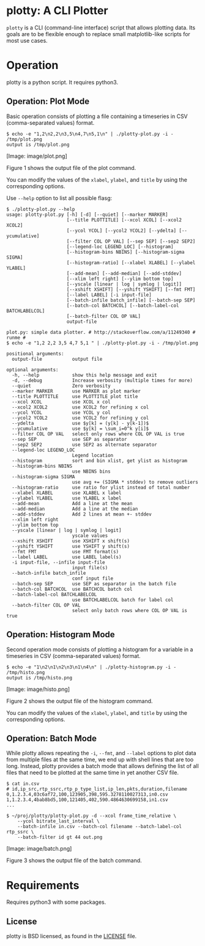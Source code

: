 # plotty: A CLI Plotter

`plotty` is a CLI (command-line interface) script that allows plotting data. Its goals are to be flexible enough to replace small matplotlib-like scripts for most use cases. 


# Operation

plotty is a python script. It requires python3.


## Operation: Plot Mode

Basic operation consists of plotting a file containing a timeseries in CSV (comma-separated values) format.

```
$ echo -e "1,2\n2,2\n3,5\n4,7\n5,1\n" | ./plotty-plot.py -i - /tmp/plot.png
output is /tmp/plot.png
```

[Image: image/plot.png]

Figure 1 shows the output file of the plot command.

You can modify the values of the `xlabel`, `ylabel`, and `title` by using the corresponding options.

Use `--help` option to list all possible flasg:

```
$ ./plotty-plot.py --help
usage: plotty-plot.py [-h] [-d] [--quiet] [--marker MARKER]
                      [--title PLOTTITLE] [--xcol XCOL] [--xcol2 XCOL2]
                      [--ycol YCOL] [--ycol2 YCOL2] [--ydelta] [--ycumulative]
                      [--filter COL OP VAL] [--sep SEP] [--sep2 SEP2]
                      [--legend-loc LEGEND_LOC] [--histogram]
                      [--histogram-bins NBINS] [--histogram-sigma SIGMA]
                      [--histogram-ratio] [--xlabel XLABEL] [--ylabel YLABEL]
                      [--add-mean] [--add-median] [--add-stddev]
                      [--xlim left right] [--ylim bottom top]
                      [--yscale [linear | log | symlog | logit]]
                      [--xshift XSHIFT] [--yshift YSHIFT] [--fmt FMT]
                      [--label LABEL] [-i input-file]
                      [--batch-infile batch_infile] [--batch-sep SEP]
                      [--batch-col BATCHCOL] [--batch-label-col BATCHLABELCOL]
                      [--batch-filter COL OP VAL]
                      output-file

plot.py: simple data plotter. # http://stackoverflow.com/a/11249340 # runme #
$ echo -e "1,2 2,2 3,5 4,7 5,1 " | ./plotty-plot.py -i - /tmp/plot.png

positional arguments:
  output-file           output file

optional arguments:
  -h, --help            show this help message and exit
  -d, --debug           Increase verbosity (multiple times for more)
  --quiet               Zero verbosity
  --marker MARKER       use MARKER as plot marker
  --title PLOTTITLE     use PLOTTITLE plot title
  --xcol XCOL           use XCOL x col
  --xcol2 XCOL2         use XCOL2 for refining x col
  --ycol YCOL           use YCOL y col
  --ycol2 YCOL2         use YCOL2 for refining y col
  --ydelta              use $y[k] = (y[k] - y[k-1])$
  --ycumulative         use $y[k] = \sum_i=0^k y[i]$
  --filter COL OP VAL   select only rows where COL OP VAL is true
  --sep SEP             use SEP as separator
  --sep2 SEP2           use SEP2 as alternate separator
  --legend-loc LEGEND_LOC
                        Legend location
  --histogram           sort and bin xlist, get ylist as histogram
  --histogram-bins NBINS
                        use NBINS bins
  --histogram-sigma SIGMA
                        use avg += (SIGMA * stddev) to remove outliers
  --histogram-ratio     use ratio for ylist instead of total number
  --xlabel XLABEL       use XLABEL x label
  --ylabel YLABEL       use YLABEL x label
  --add-mean            Add a line at the mean
  --add-median          Add a line at the median
  --add-stddev          Add 2 lines at mean +- stddev
  --xlim left right
  --ylim bottom top
  --yscale [linear | log | symlog | logit]
                        yscale values
  --xshift XSHIFT       use XSHIFT x shift(s)
  --yshift YSHIFT       use YSHIFT y shift(s)
  --fmt FMT             use FMT format(s)
  --label LABEL         use LABEL label(s)
  -i input-file, --infile input-file
                        input file(s)
  --batch-infile batch_infile
                        conf input file
  --batch-sep SEP       use SEP as separator in the batch file
  --batch-col BATCHCOL  use BATCHCOL batch col
  --batch-label-col BATCHLABELCOL
                        use BATCHLABELCOL batch for label col
  --batch-filter COL OP VAL
                        select only batch rows where COL OP VAL is true
```

## Operation: Histogram Mode

Second operation mode consists of plotting a histogram for a variable in a timeseries in CSV (comma-separated values) format.

```
$ echo -e "1\n2\n1\n2\n3\n1\n4\n" | ./plotty-histogram.py -i - /tmp/histo.png
output is /tmp/histo.png
```

[Image: image/histo.png]

Figure 2 shows the output file of the histogram command.

You can modify the values of the `xlabel`, `ylabel`, and `title` by using the corresponding options.


## Operation: Batch Mode

While plotty allows repeating the `-i`, `--fmt`, and `--label` options to plot data from multiple files at the same time, we end up with shell lines that are too long. Instead, plotty provides a batch mode that allows defining the list of all files that need to be plotted at the same time in yet another CSV file.

```
$ cat in.csv
# id,ip_src,rtp_ssrc,rtp_p_type_list,ip_len,pkts,duration,filename
0,1.2.3.4,03c6af72,100,123905,398,595.3278110027313,in0.csv
1,1.2.3.4,4bab8bd5,100,121405,402,590.4864630699158,in1.csv
...
    
$ ~/proj/plotty/plotty-plot.py -d --xcol frame_time_relative \
    --ycol bitrate_last_interval \
    --batch-infile in.csv --batch-col filename --batch-label-col rtp_ssrc \
    --batch-filter id gt 44 out.png
```

[Image: image/batch.png]

Figure 3 shows the output file of the batch command.


# Requirements

Requires python3 with some packages.


## License

plotty is BSD licensed, as found in the [LICENSE](LICENSE) file.

